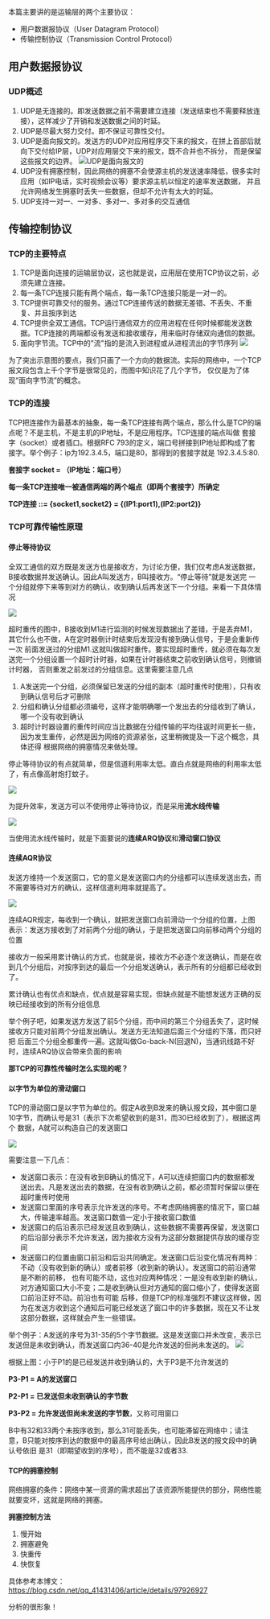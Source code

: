本篇主要讲的是运输层的两个主要协议：

* 用户数据报协议（User Datagram Protocol）
* 传输控制协议（Transmission Control Protocol）


## 用户数据报协议

### UDP概述
1. UDP是无连接的。即发送数据之前不需要建立连接（发送结束也不需要释放连接），这样减少了开销和发送数据之间的时延。
2. UDP是尽最大努力交付。即不保证可靠性交付。
3. UDP是面向报文的。发送方的UDP对应用程序交下来的报文，在拼上首部后就向下交付给IP层，UDP对应用层交下来的报文，既不合并也不拆分，
而是保留这些报文的边界。
![UDP是面向报文的](../images/TCP与UDP协议_images/UDP是面向报文的.png)
4. UDP没有拥塞控制，因此网络的拥塞不会使源主机的发送速率降低，很多实时应用（如IP电话，实时视频会议等）要求源主机以恒定的速率发送数据，
并且允许网络发生拥塞时丢失一些数据，但却不允许有太大的时延。
5. UDP支持一对一、一对多、多对一、多对多的交互通信



## 传输控制协议

### TCP的主要特点
1. TCP是面向连接的运输层协议，这也就是说，应用层在使用TCP协议之前，必须先建立连接。
2. 每一条TCP连接只能有两个端点，每一条TCP连接只能是一对一的。
3. TCP提供可靠交付的服务。通过TCP连接传送的数据无差错、不丢失、不重复、并且按序到达
4. TCP提供全双工通信。TCP运行通信双方的应用进程在任何时候都能发送数据。TCP连接的两端都设有发送和接收缓存，用来临时存储双向通信的数据。
5. 面向字节流。TCP中的"流"指的是流入到进程或从进程流出的字节序列
![](../images/TCP与UDP协议_images/TCP面向字节流的概念.png)


为了突出示意图的要点，我们只画了一个方向的数据流。实际的网络中，一个TCP报文段包含上千个字节是很常见的，而图中知识花了几个字节，
仅仅是为了体现“面向字节流”的概念。

### TCP的连接

  TCP把连接作为最基本的抽象，每一条TCP连接有两个端点，那么什么是TCP的端点呢？不是主机，不是主机的IP地址，不是应用程序。TCP连接的端点叫做
  套接字（socket）或者插口。根据RFC 793的定义，端口号拼接到IP地址即构成了套接字。举个例子：ip为192.3.4.5，端口是80，那得到的套接字就是
  192.3.4.5:80.

  **套接字 socket = （IP地址：端口号）**

  **每一条TCP连接唯一被通信两端的两个端点（即两个套接字）所确定**

  **TCP连接 ::= {socket1,socket2} = {(IP1:port1),(IP2:port2)}**

### TCP可靠传输性原理

#### 停止等待协议

  全双工通信的双方既是发送方也是接收方，为讨论方便，我们仅考虑A发送数据，B接收数据并发送确认。因此A叫发送方，B叫接收方。“停止等待”就是发送完
一个分组就停下来等到对方的确认，收到确认后再发送下一个分组。来看一下具体情况

![](../images/TCP与UDP协议_images/停止等待协议.png)

超时重传的图中，B接收到M1进行监测的时候发现数据出了差错，于是丢弃M1，其它什么也不做，A在定时器倒计时结束后发现没有接到确认信号，于是会重新传一次
前面发送过的分组M1.这就叫做超时重传。要实现超时重传，就必须在每次发送完一个分组设置一个超时计时器，如果在计时器结束之前收到确认信号，则撤销计时器，
否则重发之前发过的分组信息。这里需要注意几点
1. A发送完一个分组，必须保留已发送的分组的副本（超时重传时使用），只有收到确认信号后才可删除
2. 分组和确认分组都必须编号，这样才能明确哪一个发出去的分组收到了确认，哪一个没有收到确认
3. 超时计时器设置的重传时间应当比数据在分组传输的平均往返时间更长一些，因为发生重传，必然是因为网络的资源紧张，这里稍微提及一下这个概念，具体还得
根据网络的拥塞情况来做处理。

停止等待协议的有点就简单，但是信道利用率太低。直白点就是网络的利用率太低了，有点像高射炮打蚊子。

![](../images/TCP与UDP协议_images/停止等待的信道利用率.png)

为提升效率，发送方可以不使用停止等待协议，而是采用**流水线传输**

![](../images/TCP与UDP协议_images/流水线传输.png)

当使用流水线传输时，就是下面要说的**连续ARQ协议**和**滑动窗口协议**

#### 连续AQR协议

发送方维持一个发送窗口，它的意义是发送窗口内的分组都可以连续发送出去，而不需要等待对方的确认，这样信道利用率就提高了。

![](../images/TCP与UDP协议_images/连续AQR协议原理.png)

连续AQR规定，每收到一个确认，就把发送窗口向前滑动一个分组的位置，上图表示：发送方接收到了对前两个分组的确认，于是把发送窗口向前移动两个分组的位置

接收方一般采用累计确认的方式，也就是说，接收方不必逐个发送确认，而是在收到几个分组后，对按序到达的最后一个分组发送确认，表示所有的分组都已经收到了。

累计确认也有优点和缺点，优点就是容易实现，但缺点就是不能想发送方正确的反映已经接收到的所有分组信息

举个例子吧，如果发送方发送了前5个分组，而中间的第三个分组丢失了，这时候接收方只能对前两个分组发出确认。发送方无法知道后面三个分组的下落，而只好把
后面三个分组全都重传一遍。这就叫做Go-back-N(回退N)，当通讯线路不好时，连续ARQ协议会带来负面的影响

**那TCP的可靠性传输时怎么实现的呢？**

#### 以字节为单位的滑动窗口

TCP的滑动窗口是以字节为单位的。假定A收到B发来的确认报文段，其中窗口是10字节，而确认号是31（表示下次希望收到的是31，而30已经收到了），根据这两个
数据，A就可以构造自己的发送窗口

![](../images/TCP与UDP协议_images/A构造出自己的发送窗口.png)

需要注意一下几点：

* 发送窗口表示：在没有收到B确认的情况下，A可以连续把窗口内的数据都发送出去。凡是发送出去的数据，在没有收到确认之前，都必须暂时保留以便在超时重传时使用
* 发送窗口里面的序号表示允许发送的序号。不考虑网络拥塞的情况下，窗口越大，传输速率越高。发送窗口数值一定小于接收窗口数值
* 发送窗口的后沿表示已经发送且收到确认，这些数据不需要再保留，发送窗口的后沿部分表示不允许发送，因为接收方没有为这部分数据提供存放的缓存空间
* 发送窗口的位置由窗口前沿和后沿共同确定。发送窗口后沿变化情况有两种：不动（没有收到新的确认）或者前移（收到新的确认）。发送窗口的前沿通常是不断的前移，
也有可能不动，这也对应两种情况：一是没有收到新的确认，对方通知窗口大小不变；二是收到确认但对方通知的窗口缩小了，使得发送窗口前沿正好不动。前沿也有可能
后移，但是TCP的标准强烈不建议这样做，因为在发送方收到这个通知后可能已经发送了窗口中的许多数据，现在又不让发这部分数据，这样就会产生一些错误。

举个例子：A发送的序号为31-35的5个字节数据。这是发送窗口并未改变，表示已发送但是未收到确认，而发送窗口内36-40是允许发送的但尚未发送的。
![](../images/TCP与UDP协议_images/A发送5字节数据.png)

根据上图：小于P1的是已经发送并收到确认的，大于P3是不允许发送的

**P3-P1 = A的发送窗口**

**P2-P1 = 已发送但未收到确认的字节数**

**P3-P2 = 允许发送但尚未发送的字节数**，又称可用窗口

B中有32和33两个未按序收到，那么31可能丢失，也可能滞留在网络中；请注意，B只能对按序到达的数据中的最高序号给出确认，因此B发送的报文段中的确认号依旧
是31（即期望收到的序号），而不能是32或者33.

#### TCP的拥塞控制

网络拥塞的条件：网络中某一资源的需求超出了该资源所能提供的部分，网络性能就要变坏，这就是网络的拥塞。

**拥塞控制方法**

1. 慢开始
2. 拥塞避免
3. 快重传
4. 快恢复

具体参考本博文：https://blog.csdn.net/qq_41431406/article/details/97926927

分析的很形象！